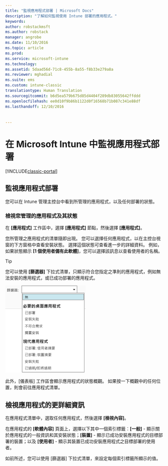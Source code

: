 ```yaml
---
title: "監視應用程式部署 | Microsoft Docs"
description: "了解如何監視使用 Intune 部署的應用程式。"
keywords: 
author: robstackmsft
ms.author: robstack
manager: angrobe
ms.date: 11/10/2016
ms.topic: article
ms.prod: 
ms.service: microsoft-intune
ms.technology: 
ms.assetid: 5daad56d-71c8-455b-8a55-f8b33e279a8a
ms.reviewer: mghadial
ms.suite: ems
ms.custom: intune-classic
translationtype: Human Translation
ms.sourcegitcommit: b6d5ea579b675d85d4404f289db83055642ffddd
ms.openlocfilehash: ee0d10f9b86b1122d0f16568b71b087c341e88df
ms.lasthandoff: 12/10/2016


---
```



# <a name="monitor-app-deployments-in-microsoft-intune"></a>在 Microsoft Intune 中監視應用程式部署

[!INCLUDE[classic-portal](../includes/classic-portal.md)]

## <a name="monitor-an-app-deployment"></a>監視應用程式部署
您可以在 Intune 管理主控台中看到所管理的應用程式，以及任何部署的狀態。 <!---App status is displayed in real-time. You don't have to wait for the device to check-in before you can see this.--->

### <a name="to-view-apps-that-you-manage-and-their-status"></a>檢視您管理的應用程式及其狀態
在 **[應用程式]** 工作區中，選擇 **[應用程式]** 節點，然後選擇 **[應用程式]**。

您所管理之應用程式的清單隨即出現。 您可以選擇任何應用程式，以在主控台視窗的下方窗格中查看安裝狀態。 選擇這個狀態可查看進一步的詳細資料。 例如，如果狀態顯示 **[1 個使用者備有此軟體]**，您可以選擇該訊息以查看使用者的名稱。

> [!TIP]
> 您可以使用 **[篩選器]** 下拉式清單，只顯示符合您指定之準則的應用程式，例如無法安裝的應用程式，或已成功部署的應用程式。
>
> ![應用程式篩選器範例](./media/app-filters.png)

此外，[儀表板] 工作區會顯示應用程式的狀態概觀。 如果按一下概觀中的任何位置，則會前往應用程式清單。

## <a name="to-view-more-detailed-information-about-an-app"></a>檢視應用程式的更詳細資訊
在應用程式清單中，選取任何應用程式，然後選擇 **[檢視內容]**。

在應用程式的 **[軟體內容]** 頁面上，選擇以下其中一個索引標籤︰**[一般]** - 顯示關於應用程式的一般資訊和其安裝狀態；**[裝置]** - 顯示已成功安裝應用程式的目標部署的裝置；以及 **[使用者]** - 顯示其裝置已成功安裝應用程式之目標部署的使用者。

如前所述，您可以使用 [篩選器] 下拉式清單，來設定每個索引標籤所顯示的值。

